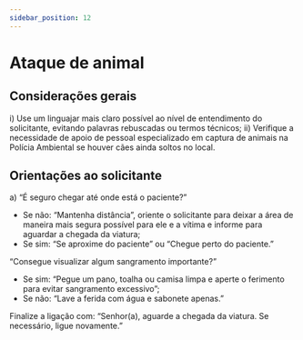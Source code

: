 ```yaml
---
sidebar_position: 12
---
```


# Ataque de animal

## Considerações gerais

i) Use um linguajar mais claro possível ao nível de entendimento do solicitante, evitando palavras rebuscadas ou termos técnicos;
ii) Verifique a necessidade de apoio de pessoal especializado em captura de animais na Polícia Ambiental se houver cães ainda soltos no local.

## Orientações ao solicitante

a) “É seguro chegar até onde está o paciente?”
   - Se não: “Mantenha distância”, oriente o solicitante para deixar a área de maneira mais segura possível para ele e a vítima e informe para aguardar a chegada da viatura;
   - Se sim: “Se aproxime do paciente” ou “Chegue perto do paciente.”

“Consegue visualizar algum sangramento importante?”
   - Se sim: “Pegue um pano, toalha ou camisa limpa e aperte o ferimento para evitar sangramento excessivo”;
   - Se não: “Lave a ferida com água e sabonete apenas.”

Finalize a ligação com: “Senhor(a), aguarde a chegada da viatura. Se necessário, ligue novamente.”
